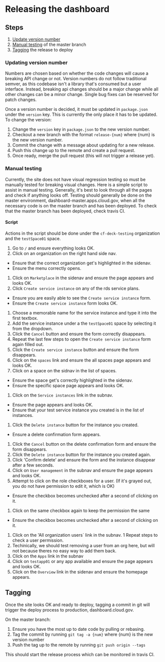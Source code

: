 
# Releasing the dashboard

## Steps

1. [Update version number](#updating-version-number)
1. [Manual testing](#manual-testing) of the master branch
1. [Tagging](#tagging) the release to deploy

### Updating version number

Numbers are chosen based on whether the code changes will cause a breaking API
change or not. Version numbers do not follow traditional semver, as this
codebase isn't a library that's consumed but a user interface. Instead, breaking
api changes should be a major change while all other changes can be a minor
change. Single bug fixes can be reserved for patch changes.

Once a version number is decided, it must be updated in `package.json` under
the `version` key. This is currently the only place it has to be updated. To
change the version:

1. Change the `version` key in `package.json` to the new version number.
1. Checkout a new branch with the format `release-{num}` where {num} is the new version number.
1. Commit the change with a message about updating for a new release.
1. Push this change up to the remote and create a pull request.
1. Once ready, merge the pull request (this will not trigger a release yet).

### Manual testing

Currently, the site does not have visual regression testing so must be manually
tested for breaking visual changes. Here is a simple script to assist in manual
testing. Generally, it's best to look through all the pages and check if anything
looks off. Testing should generally be done on the master environment,
dashboard-master.apps.cloud.gov, when all the necessary code is on the master branch
and has been deployed. To check that the master branch has been deployed, check
travis CI.

#### Script

Actions in the script should be done under the `cf-deck-testing` organization
and the `testSpace01` space.

1. Go to `/` and ensure everything looks OK.
1. Click on an organization on the right hand side nav.
  - Ensure that the correct organization get's highlighted in the sidenav.
  - Ensure the menu correctly opens.
1. Click on `Marketplace` in the sidenav and ensure the page appears and looks OK.
1. Click `Create service instance` on any of the rds service plans.
  - Ensure you are easily able to see the `Create service instance` form.
  - Ensure the `Create service instance` form looks OK.
1. Choose a memorable name for the service instance and type it into the first textbox.
1. Add the service instance under a the `testSpace01` space by selecting it from the dropdown.
1. Click the `Cancel` button and ensure the form correctly disappears.
1. Repeat the last few steps to open the `Create service instance` form again filled out.
1. Click the `Create service instance` button and ensure the form disappears.
1. Click on the `spaces` link and ensure the all spaces page appears and looks OK.
1. Click on a space on the sidnav in the list of spaces.
  - Ensure the space get's correctly highlighted in the sidenav.
  - Ensure the specific space page appears and looks OK.
1. Click on the `Service instances` link in the subnav.
  - Ensure the page appears and looks OK.
  - Ensure that your test service instance you created is in the list of instances.
1. Click the `Delete instance` button for the instance you created.
  - Ensure a delete confirmation form appears.
1. Click the `Cancel` button on the delete confirmation form and ensure the form disappears.
1. Click the `Delete instance` button for the instance you created again.
1. Click 'Confirm delete' and ensure the form and the instance disappear after a few seconds.
1. Click on `User management` in the subnav and ensure the page appears and looks OK.
1. Attempt to click on the role checkboxes for a user. (If it's grayed out, you do not have permission to edit it, which is OK)
  - Ensure the checkbox becomes unchecked after a second of clicking on it.
1. Click on the same checkbox again to keep the permission the same
  - Ensure the checkbox becomes unchecked after a second of clicking on it.
1. Click on the 'All organization users` link in the subnav.
1 Repeat steps to check a user permission.
1. Techinically, we should test removing a user from an org here, but will not because theres no easy way to add them back.
1. Click on the `Apps` link in the subnav
1. Click on `testapp01` or any app available and ensure the page appears and looks OK.
1. Click on the `Overview` link in the sidenav and ensure the homepage appears.

## Tagging

Once the site looks OK and ready to deploy, tagging a commit in git will trigger
the deploy process to production, dashboard.cloud.gov.

On the master branch:

1. Ensure you have the most up to date code by pulling or rebasing.
1. Tag the commit by running `git tag -a {num}` where {num} is the new version number
1. Push the tag up to the remote by running `git push origin --tags`

This should start the release process which can be monitored in travis CI.
